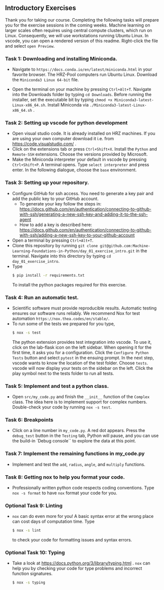 ## Introductory Exercises
Thank you for taking our course. Completing the following tasks will prepare you for the exercise sessions in the coming weeks. Machine learning on larger scales often requires using central compute clusters, which run on Linux. Consequently, we will use workstations running Ubuntu Linux.
In vscode, you can open a rendered version of this readme. Right-click the file and select `open Preview`.

### Task 1: Downloading and installing Miniconda.
- Navigate to `https://docs.conda.io/en/latest/miniconda.html` in your favorite browser.
The HRZ-Pool computers run Ubuntu Linux. Download the `Miniconda3 Linux 64-bit` file.

- Open the terminal on your machine by pressing `Ctrl+Alt+T`. Navigate into the Downloads folder by typing `cd Downloads`. Before running the installer, set the executable bit by typing `chmod +x Miniconda3-latest-Linux-x86_64.sh`. Install Miniconda via `./Miniconda3-latest-Linux-x86_64.sh` .


### Task 2: Setting up vscode for python development
- Open visual studio code. It is already installed on HRZ machines. If you are using your own computer download it i.e. from https://code.visualstudio.com/ .
- Click on the extensions tab or press `Ctrl+Shift+X`. Install the `Python` and `Remote-SSH` extensions. Choose the versions provided by Microsoft.
- Make the Miniconda interpreter your default in vscode by pressing `Ctrl+Shift+P`. A terminal opens. Type `select interpreter` and press enter. In the following dialogue, choose the `base` environment. 

### Task 3: Setting up your repository.
- Configure GitHub for ssh access. You need to generate a key pair and add the public key to your GitHub account.
  - To generate your key follow the steps in: https://docs.github.com/en/authentication/connecting-to-github-with-ssh/generating-a-new-ssh-key-and-adding-it-to-the-ssh-agent
  - How to add a key is described here: https://docs.github.com/en/authentication/connecting-to-github-with-ssh/adding-a-new-ssh-key-to-your-github-account
- Open a terminal by pressing `Ctrl+Alt+T`.
- Clone this repository by running `git clone git@github.com:Machine-Learning-Foundations-in-Python/day_01_exercise_intro.git` in the terminal. Navigate into this directory by typing `cd day_01_exercise_intro`. 
- Type
  ```bash
  $ pip install -r requirements.txt
  ```
  To install the python packages required for this exercise.

### Task 4: Run an automatic test.
- Scientific software must provide reproducible results. Automatic testing ensures our software runs reliably. We recommend Nox for test automation `https://nox.thea.codes/en/stable/`. 
- To run some of the tests we prepared for you type,
    ```bash
    $ nox -s test
    ```
  The python extension provides test integration into vscode. To use it, click on the lab-flask icon on the left sidebar. When opening it for the first time, it asks you for a configuration.
  Click the `Configure Python Tests` button and select `pytest` in the ensuing prompt. In the next step, vscode wants to know the location of the test folder. Choose `tests`. 
  vscode will now display your tests on the sidebar on the left. Click the play symbol next to the tests folder to run all tests.

### Task 5: Implement and test a python class.
- Open `src/my_code.py` and finish the `__init__` function of the `Complex` class. The idea here is to implement support for complex numbers. Double-check your code by running `nox -s test`. 

### Task 6: Breakpoints
- Click on a line number in `my_code.py`. A red dot appears. Press the `debug_test` button in the `Testing` tab, Python will pause, and you can use the build-in `Debug console`` to explore the data at this point.

### Task 7: Implement the remaining functions in my_code.py
- Implement and test the `add`, `radius`, `angle`, and `multiply` functions.

### Task 8: Getting nox to help you format your code.
- Professionally written python code respects coding conventions. Type `nox -s format` to have `nox` format your code for you.

### Optional Task 9: Linting
- `nox` can do even more for you! A basic syntax error at the wrong place can cost days of computation time. Type
  ```bash
  $ nox -s lint
  ```
  to check your code for formatting issues and syntax errors.

### Optional Task 10: Typing
- Take a look at https://docs.python.org/3/library/typing.html . `nox` can help you by checking your code for type problems and incorrect function signatures.
  ```bash
  $ nox -s typing
  ```
